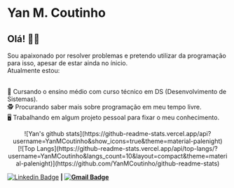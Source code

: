 # Yan M. Coutinho

## Olá! 🖖🏻

Sou apaixonado por resolver problemas e pretendo utilizar da programação para isso, apesar de estar ainda no ínicio.     
Atualmente estou:



 <br/> :blue_book: Cursando o ensino médio com curso técnico em DS (Desenvolvimento de Sistemas).
 <br/> 🕵️‍ Procurando saber mais sobre programação em meu tempo livre.
 <br/> 🖥️ Trabalhando em algum projeto pessoal para fixar o meu conhecimento.
 
<div align=center>
 ![Yan's github stats](https://github-readme-stats.vercel.app/api?username=YanMCoutinho&show_icons=true&theme=material-palenight)
 <br>
 [![Top Langs](https://github-readme-stats.vercel.app/api/top-langs/?username=YanMCoutinho&langs_count=10&layout=compact&theme=material-palenight)](https://github.com/YanMCoutinho/github-readme-stats)
 </div>
 
 
 [![Linkedin Badge](https://img.shields.io/badge/-Yan_M.Coutinho-blue?style=flat-square&logo=Linkedin&logoColor=white&link=https://www.linkedin.com/in/yan-m-coutinho-7921701b1/)](https://www.linkedin.com/in/yan-m-coutinho-7921701b1/) 
<strong>|</stroong>
[![Gmail Badge](https://img.shields.io/badge/-yan.m.coutinho@gmail.com-c14438?style=flat-square&logo=Gmail&logoColor=white&link=mailto:yan.m.coutinho@gmail.com)](mailto:yan.m.coutinho@gmail.com)
